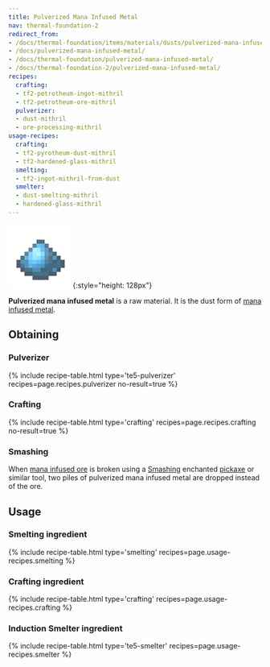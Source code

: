 ```yaml
---
title: Pulverized Mana Infused Metal
nav: thermal-foundation-2
redirect_from:
- /docs/thermal-foundation/items/materials/dusts/pulverized-mana-infused-metal/
- /docs/pulverized-mana-infused-metal/
- /docs/thermal-foundation/pulverized-mana-infused-metal/
- /docs/thermal-foundation-2/pulverized-mana-infused-metal/
recipes:
  crafting:
  - tf2-petrotheum-ingot-mithril
  - tf2-petrotheum-ore-mithril
  pulverizer:
  - dust-mithril
  - ore-processing-mithril
usage-recipes:
  crafting:
  - tf2-pyrotheum-dust-mithril
  - tf2-hardened-glass-mithril
  smelting:
  - tf2-ingot-mithril-from-dust
  smelter:
  - dust-smelting-mithril
  - hardened-glass-mithril
---
```


![Pulverized mana infused metal](/assets/images/thermal-foundation-2/dust-mithril.png){:style="height: 128px"}


**Pulverized mana infused metal** is a raw material. It is the dust form of
[mana infused metal](/docs/1.12/thermal-foundation-2/mana-infused-ingot/).


Obtaining
---------

### Pulverizer
{% include recipe-table.html type='te5-pulverizer' recipes=page.recipes.pulverizer no-result=true %}

### Crafting
{% include recipe-table.html type='crafting' recipes=page.recipes.crafting no-result=true %}

### Smashing
When [mana infused ore](/docs/1.12/thermal-foundation-2/mana-infused-ore/) is broken
using a [Smashing](/docs/1.12/cofh-core-4/smashing/) enchanted
[pickaxe](https://minecraft.gamepedia.com/Pickaxe) or similar tool, two piles of
pulverized mana infused metal are dropped instead of the ore.


Usage
-----

### Smelting ingredient
{% include recipe-table.html type='smelting' recipes=page.usage-recipes.smelting %}

### Crafting ingredient
{% include recipe-table.html type='crafting' recipes=page.usage-recipes.crafting %}

### Induction Smelter ingredient
{% include recipe-table.html type='te5-smelter' recipes=page.usage-recipes.smelter %}
